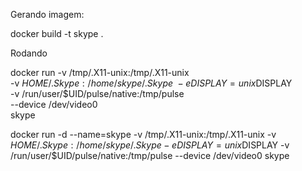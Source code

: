 Gerando imagem:

docker build -t skype .

Rodando

docker run -v /tmp/.X11-unix:/tmp/.X11-unix \
	-v $HOME/.Skype:/home/skype/.Skype \
	-e DISPLAY=unix$DISPLAY \
	-v /run/user/$UID/pulse/native:/tmp/pulse \
	--device /dev/video0 \
	skype



docker run -d  --name=skype -v /tmp/.X11-unix:/tmp/.X11-unix -v $HOME/.Skype:/home/skype/.Skype -e DISPLAY=unix$DISPLAY -v /run/user/$UID/pulse/native:/tmp/pulse --device /dev/video0 skype

